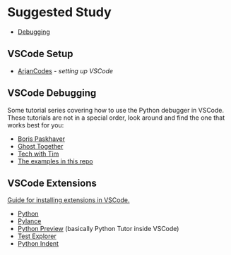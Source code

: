 # Suggested Study

- [Debugging](./debugging.md)

## VSCode Setup

- [ArjanCodes](https://www.youtube.com/watch?v=fj2tuTIcUys) - _setting up VSCode_

## VSCode Debugging

Some tutorial series covering how to use the Python debugger in VSCode. These tutorials are not in a special order, look around and find the one that works best for you:

- [Boris Paskhaver](https://www.youtube.com/playlist?list=PLQzZ4krxwT9Yay3kz8ly4wXiYJHzMtsWi)
- [Ghost Together](https://www.youtube.com/watch?v=oCcTiRGPogQ)
- [Tech with Tim](https://www.youtube.com/watch?v=7qZBwhSlfOo)
- [The examples in this repo](https://denepo.js.org/watch/?url=https://raw.githubusercontent.com/MIT-Emerging-Talent/debugging/main/0_stepping_through/guide.mp4)

## VSCode Extensions

[Guide for installing extensions in VSCode.](https://code.visualstudio.com/learn/get-started/extensions)

- [Python](https://marketplace.visualstudio.com/items?itemName=ms-python.python)
- [Pylance](https://marketplace.visualstudio.com/items?itemName=ms-python.vscode-pylance)
- [Python Preview](https://marketplace.visualstudio.com/items?itemName=dongli.python-preview) (basically Python Tutor inside VSCode)
- [Test Explorer](https://marketplace.visualstudio.com/items?itemName=LittleFoxTeam.vscode-python-test-adapter)
- [Python Indent](https://marketplace.visualstudio.com/items?itemName=KevinRose.vsc-python-indent)
